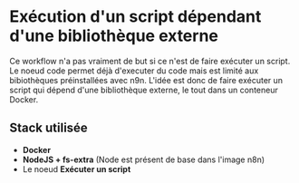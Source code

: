 # Exécution d'un script dépendant d'une bibliothèque externe

Ce workflow n'a pas vraiment de but si ce n'est de faire exécuter un script. Le noeud code permet déjà d'executer du code mais est limité aux bibiothèques préinstallées avec n9n. L'idée est donc de faire exécuter un script qui dépend d'une bibliothèque externe, le tout dans un conteneur Docker.

## Stack utilisée

- **Docker**
- **NodeJS + fs-extra** (Node est présent de base dans l'image n8n)
- Le noeud **Exécuter un script**
